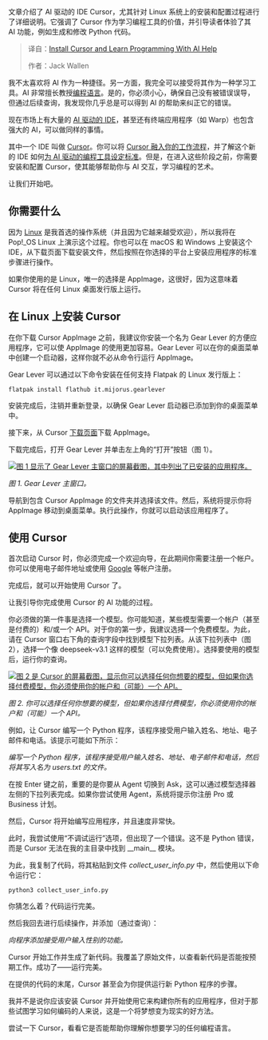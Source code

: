 
<!--
title: 安装Cursor：AI加持的编程学习利器
cover: https://cdn.thenewstack.io/media/2025/08/3a5c7219-yasa-design-studio-chfhlwmlizy-unsplash.jpg
summary: 文章介绍了 AI 驱动的 IDE Cursor，尤其针对 Linux 系统上的安装和配置过程进行了详细说明。它强调了 Cursor 作为学习编程工具的价值，并引导读者体验了其 AI 功能，例如生成和修改 Python 代码。
-->

文章介绍了 AI 驱动的 IDE Cursor，尤其针对 Linux 系统上的安装和配置过程进行了详细说明。它强调了 Cursor 作为学习编程工具的价值，并引导读者体验了其 AI 功能，例如生成和修改 Python 代码。

> 译自：[Install Cursor and Learn Programming With AI Help](https://thenewstack.io/install-cursor-and-learn-programming-with-ai-help/)
> 
> 作者：Jack Wallen

我不太喜欢将 AI 作为一种捷径。另一方面，我完全可以接受将其作为一种学习工具。AI 非常擅长教授[编程语言](https://thenewstack.io/can-english-dethrone-python-as-top-programming-language/)。是的，你必须小心，确保自己没有被错误误导，但通过后续查询，我发现你几乎总是可以得到 AI 的帮助来纠正它的错误。

现在市场上有大量的 [AI 驱动的 IDE](https://thenewstack.io/agentic-ides-next-frontier-in-intelligent-coding/)，甚至还有终端应用程序（如 Warp）也包含强大的 AI，可以做同样的事情。

其中一个 IDE 叫做 [Cursor](https://cursor.com/en)。你可以将 [Cursor 融入你的工作流程](https://thenewstack.io/using-cursor-ai-as-part-of-your-development-workflow)，并了解这个新的 IDE 如何[为 AI 驱动的编程工具设定标准](https://thenewstack.io/5-ways-cursor-ai-sets-the-standard-for-ai-coding-assistance)。但是，在进入这些阶段之前，你需要安装和配置 Cursor，使其能够帮助你与 AI 交互，学习编程的艺术。

让我们开始吧。

## 你需要什么

因为 [Linux](https://thenewstack.io/introduction-to-linux-operating-system/) 是我首选的操作系统（并且因为它越来越受欢迎），所以我将在 Pop!\_OS Linux 上演示这个过程。你也可以在 macOS 和 Windows 上安装这个 IDE，从下载页面下载安装文件，然后按照在你选择的平台上安装应用程序的标准步骤进行操作。

如果你使用的是 Linux，唯一的选择是 AppImage，这很好，因为这意味着 Cursor 将在任何 Linux 桌面发行版上运行。

## 在 Linux 上安装 Cursor

在你下载 Cursor AppImage 之前，我建议你安装一个名为 Gear Lever 的方便应用程序，它可以使 AppImage 的使用更加容易。Gear Lever 可以在你的桌面菜单中创建一个启动器，这样你就不必从命令行运行 AppImage。

Gear Lever 可以通过以下命令安装在任何支持 Flatpak 的 Linux 发行版上：

```
flatpak install flathub it.mijorus.gearlever
```

安装完成后，注销并重新登录，以确保 Gear Lever 启动器已添加到你的桌面菜单中。

接下来，从 Cursor [下载页面](https://cursor.com/downloads)下载 AppImage。

下载完成后，打开 Gear Lever 并单击左上角的“打开”按钮（图 1）。

[![图 1 显示了 Gear Lever 主窗口的屏幕截图，其中列出了已安装的应用程序。](https://cdn.thenewstack.io/media/2025/08/bef0f5f3-gearlever_ns.jpg)](https://cdn.thenewstack.io/media/2025/08/bef0f5f3-gearlever_ns.jpg)

*图 1. Gear Lever 主窗口。*

导航到包含 Cursor AppImage 的文件夹并选择该文件。然后，系统将提示你将 AppImage 移动到桌面菜单。执行此操作，你就可以启动该应用程序了。

## 使用 Cursor

首次启动 Cursor 时，你必须完成一个欢迎向导，在此期间你需要注册一个帐户。你可以使用电子邮件地址或使用 [Google](https://cloud.google.com/?utm_content=inline+mention) 等帐户注册。

完成后，就可以开始使用 Cursor 了。

让我引导你完成使用 Cursor 的 AI 功能的过程。

你必须做的第一件事是选择一个模型。你可能知道，某些模型需要一个帐户（甚至是付费的）和/或一个 API。对于你的第一步，我建议选择一个免费模型。为此，请在 Cursor 窗口右下角的查询字段中找到模型下拉列表。从该下拉列表中（图 2），选择一个像 deepseek-v3.1 这样的模型（可以免费使用）。选择要使用的模型后，运行你的查询。

[![图 2 是 Cursor 的屏幕截图，显示你可以选择任何你想要的模型，但如果你选择付费模型，你必须使用你的帐户和（可能）一个 API。](https://cdn.thenewstack.io/media/2025/08/7c5196d3-cursor_llm.jpg)](https://cdn.thenewstack.io/media/2025/08/7c5196d3-cursor_llm.jpg)

*图 2. 你可以选择任何你想要的模型，但如果你选择付费模型，你必须使用你的帐户和（可能）一个 API。*

例如，让 Cursor 编写一个 Python 程序，该程序接受用户输入姓名、地址、电子邮件和电话。该提示可能如下所示：

*编写一个 Python 程序，该程序接受用户输入姓名、地址、电子邮件和电话，然后将其写入名为 users.txt 的文件。*

在按 Enter 键之前，重要的是你要从 Agent 切换到 Ask，这可以通过模型选择器左侧的下拉列表完成。如果你尝试使用 Agent，系统将提示你注册 Pro 或 Business 计划。

然后，Cursor 将开始编写应用程序，并且速度非常快。

此时，我尝试使用“不调试运行”选项，但出现了一个错误。这不是 Python 错误，而是 Cursor 无法在我的主目录中找到 \_\_main\_\_ 模块。

为此，我复制了代码，将其粘贴到文件 *collect\_user\_info.py* 中，然后使用以下命令运行它：

```
python3 collect_user_info.py
```

你猜怎么着？代码运行完美。

然后我回去进行后续操作，并添加（通过查询）：

*向程序添加接受用户输入性别的功能。*

Cursor 开始工作并生成了新代码。我覆盖了原始文件，以查看新代码是否能按预期工作。成功了——运行完美。

在提供的代码的末尾，Cursor 甚至会为你提供运行新 Python 程序的步骤。

我并不是说你应该安装 Cursor 并开始使用它来构建你所有的应用程序，但对于那些试图学习如何编码的人来说，这是一个将梦想变为现实的好方法。

尝试一下 Cursor，看看它是否能帮助你理解你想要学习的任何编程语言。
